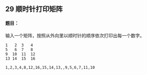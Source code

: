 ## 29 顺时针打印矩阵

#### 题目：

输入一个矩阵，按照从外向里以顺时针的顺序依次打印出每一个数字。

```
1   2  3   4
5   6  7   8
9  10  11  12
13 14  15  16

1,2,3,4,8,12,16,15,14,13,,9,5,6,7,11,10
```

